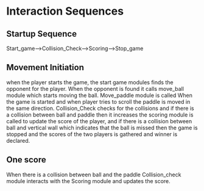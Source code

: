 # Interaction Sequences

## Startup Sequence

Start_game-->Collision_Check-->Scoring-->Stop_game

## Movement Initiation

when the player starts the game, the start game modules finds the opponent for the player. When the opponent is found it calls move_ball module which starts moving the ball.
Move_paddle module is called When the game is started and when player tries to scroll the paddle is moved in the same direction.
Collision_Check checks for the collisions and if there is a collision between ball and paddle then it increases the scoring module is called to update the score of the player, and if there is a collision between ball and vertical wall which indicates that the ball is missed then the game is stopped and the scores of the two players is gathered and winner is declared.

## One score

When there is a collision between ball and the paddle Collision_check module interacts with the Scoring module and updates the score.
